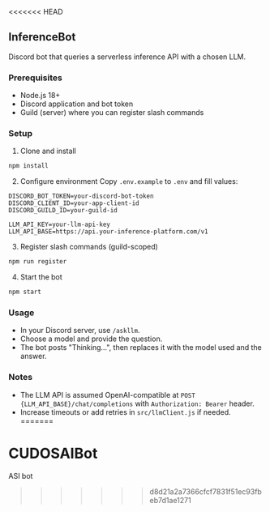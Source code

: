 <<<<<<< HEAD
## InferenceBot

Discord bot that queries a serverless inference API with a chosen LLM.

### Prerequisites
- Node.js 18+
- Discord application and bot token
- Guild (server) where you can register slash commands

### Setup
1. Clone and install
```bash
npm install
```

2. Configure environment
Copy `.env.example` to `.env` and fill values:
```
DISCORD_BOT_TOKEN=your-discord-bot-token
DISCORD_CLIENT_ID=your-app-client-id
DISCORD_GUILD_ID=your-guild-id

LLM_API_KEY=your-llm-api-key
LLM_API_BASE=https://api.your-inference-platform.com/v1
```

3. Register slash commands (guild-scoped)
```bash
npm run register
```

4. Start the bot
```bash
npm start
```

### Usage
- In your Discord server, use `/askllm`.
- Choose a model and provide the question.
- The bot posts "Thinking…", then replaces it with the model used and the answer.

### Notes
- The LLM API is assumed OpenAI-compatible at `POST {LLM_API_BASE}/chat/completions` with `Authorization: Bearer` header.
- Increase timeouts or add retries in `src/llmClient.js` if needed.
=======
# CUDOSAIBot
ASI bot
>>>>>>> d8d21a2a7366cfcf7831f51ec93fbeb7d1ae1271
